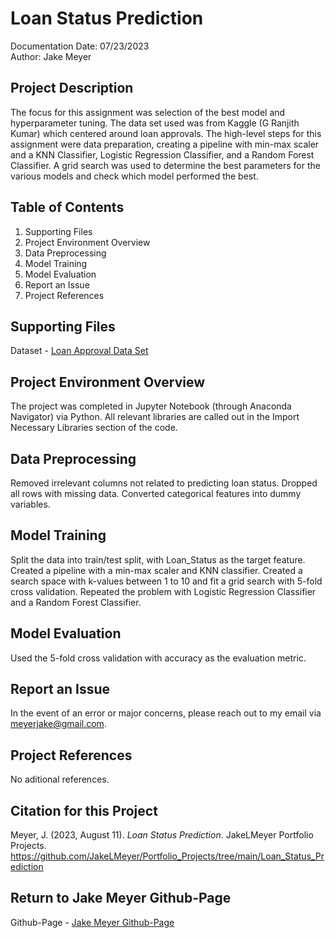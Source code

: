 # Loan Status Prediction
Documentation Date: 07/23/2023 <br>
Author: Jake Meyer

## Project Description
The focus for this assignment was selection of the best model and hyperparameter tuning. The data set used was from Kaggle (G Ranjith Kumar) which centered around loan approvals. The high-level steps for this assignment were data preparation, creating a pipeline with min-max scaler and a KNN Classifier, Logistic Regression Classifier, and a Random Forest Classifier. A grid search was used to determine the best parameters for the various models and check which model performed the best. 

## Table of Contents
<ol>
    <li>Supporting Files
    <li>Project Environment Overview
    <li>Data Preprocessing 
    <li>Model Training 
    <li>Model Evaluation
    <li>Report an Issue
    <li>Project References
</ol>

## Supporting Files
Dataset - [Loan Approval Data Set](https://www.kaggle.com/datasets/granjithkumar/loan-approval-data-set)

## Project Environment Overview
The project was completed in Jupyter Notebook (through Anaconda Navigator) via Python. All relevant libraries are called out in the Import Necessary Libraries section of the code.

## Data Preprocessing
Removed irrelevant columns not related to predicting loan status. Dropped all rows with missing data. Converted categorical features into dummy variables.

## Model Training
Split the data into train/test split, with Loan_Status as the target feature. Created a pipeline with a min-max scaler and KNN classifier. Created a search space with k-values between 1 to 10 and fit a grid search with 5-fold cross validation. Repeated the problem with Logistic Regression Classifier and a Random Forest Classifier.

## Model Evaluation
Used the 5-fold cross validation with accuracy as the evaluation metric.

## Report an Issue
In the event of an error or major concerns, please reach out to my email via meyerjake@gmail.com.

## Project References
No aditional references.

## Citation for this Project
Meyer, J. (2023, August 11). *Loan Status Prediction*. JakeLMeyer Portfolio Projects. https://github.com/JakeLMeyer/Portfolio_Projects/tree/main/Loan_Status_Prediction

## Return to Jake Meyer Github-Page
Github-Page - [Jake Meyer Github-Page](https://jakelmeyer.github.io)<br>